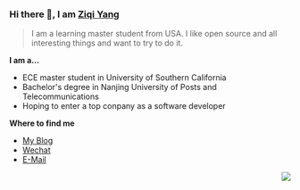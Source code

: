 ### Hi there 👋, I am [Ziqi Yang](https:)

> I am a learning master student from USA. I like open source and all interesting things and want to try to do it.



**I am a...**

- ECE master student in University of Southern California
- Bachelor's degree in Nanjing University of Posts and Telecommunications
- Hoping to enter a top conpany as a software developer

**Where to find me**

- [My Blog]()
- [Wechat](https://github.com/yangziqi1998666/PictureCloud/blob/main/img/202112120236557.png)
- [E-Mail](mailto:yangziqi@usc.edu)

<img src="https://github-readme-stats-mrdulin.vercel.app/api?username=yangziqi1998666&show_icons=true&icon_color=0078e7&title_color=0078e7&include_all_commits=true&hide_title=false" align="right">
